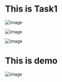 
# This is Task1
![image](https://github.com/zainmo11/DEPI_TASKS/assets/89034348/484ec228-3cfe-4c3b-8565-954e6c322816)

![image](https://github.com/zainmo11/DEPI_TASKS/assets/89034348/f6dbbbf4-a77d-4ec6-9253-e9bbc6b825ec)

![image](https://github.com/zainmo11/DEPI_TASKS/assets/89034348/49f5850d-3b98-4863-b675-28b5d940ca7e)
<br>
# This is demo
![image](https://github.com/zainmo11/DEPI_TASKS/assets/89034348/8581e6db-1f36-4a4f-b065-e782ae6739e1)
